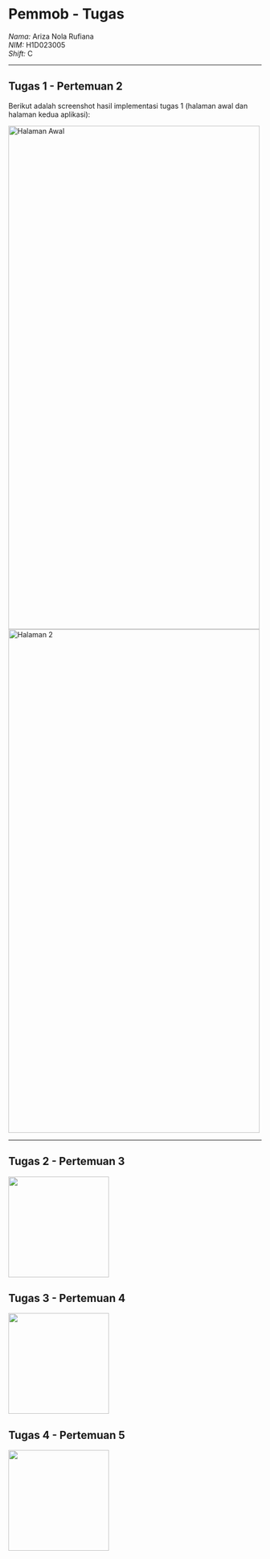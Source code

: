 # Pemmob - Tugas
*Nama:* Ariza Nola Rufiana  
*NIM:* H1D023005  
*Shift:* C  

---

## Tugas 1 - Pertemuan 2
Berikut adalah screenshot hasil implementasi tugas 1 (halaman awal dan halaman kedua aplikasi):  

<img width="500" height="1000" alt="Halaman Awal" src="https://github.com/user-attachments/assets/5aaa9581-fe16-4ec6-9c09-77551f102af3" />  
<img width="500" height="1000" alt="Halaman 2" src="https://github.com/user-attachments/assets/4ff1d865-da3e-4945-b071-36368fb18109" />  

---

## Tugas 2 - Pertemuan 3
<img src="https://raw.githubusercontent.com/Anora1105/Pemmob-tugas1-pertemuan2/main/assets/Tugas%202%20Pertemuan%203.gif" width="200">

## Tugas 3 - Pertemuan 4
<img src="https://raw.githubusercontent.com/Anora1105/Pemmob-tugas1-pertemuan2/main/assets/Tugas%203%20Pertemuan%204.gif" width="200"> 

## Tugas 4 - Pertemuan 5
<img src="https://raw.githubusercontent.com/Anora1105/Pemmob-tugas1-pertemuan2/main/assets/Tugas%204%20Pertemuan%205.gif" width="200"> 


